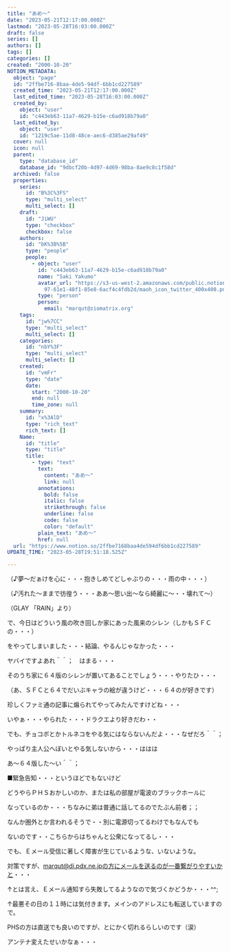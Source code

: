 ```yaml
---
title: "あめ～"
date: "2023-05-21T12:17:00.000Z"
lastmod: "2023-05-28T16:03:00.000Z"
draft: false
series: []
authors: []
tags: []
categories: []
created: "2000-10-20"
NOTION_METADATA:
  object: "page"
  id: "2ffbe716-8baa-4de5-94df-6bb1cd227589"
  created_time: "2023-05-21T12:17:00.000Z"
  last_edited_time: "2023-05-28T16:03:00.000Z"
  created_by:
    object: "user"
    id: "c443eb63-11a7-4629-b15e-c6ad918b79a0"
  last_edited_by:
    object: "user"
    id: "1219c5ae-11d8-48ce-aec6-d385ae29af49"
  cover: null
  icon: null
  parent:
    type: "database_id"
    database_id: "9dbcf20b-4d97-4d69-98ba-8ae9c8c1f58d"
  archived: false
  properties:
    series:
      id: "B%3C%3FS"
      type: "multi_select"
      multi_select: []
    draft:
      id: "JiWU"
      type: "checkbox"
      checkbox: false
    authors:
      id: "bK%3B%5B"
      type: "people"
      people:
        - object: "user"
          id: "c443eb63-11a7-4629-b15e-c6ad918b79a0"
          name: "Saki Yakumo"
          avatar_url: "https://s3-us-west-2.amazonaws.com/public.notion-static.com/3ad1c4\
            97-61e1-48f1-85e8-6acf4c4fdb2d/maoh_icon_twitter_400x400.png"
          type: "person"
          person:
            email: "marqut@ziomatrix.org"
    tags:
      id: "jw%7CC"
      type: "multi_select"
      multi_select: []
    categories:
      id: "nbY%3F"
      type: "multi_select"
      multi_select: []
    created:
      id: "vmFr"
      type: "date"
      date:
        start: "2000-10-20"
        end: null
        time_zone: null
    summary:
      id: "x%3AlD"
      type: "rich_text"
      rich_text: []
    Name:
      id: "title"
      type: "title"
      title:
        - type: "text"
          text:
            content: "あめ～"
            link: null
          annotations:
            bold: false
            italic: false
            strikethrough: false
            underline: false
            code: false
            color: "default"
          plain_text: "あめ～"
          href: null
  url: "https://www.notion.so/2ffbe7168baa4de594df6bb1cd227589"
UPDATE_TIME: "2023-05-28T19:51:18.525Z"

---
```

<link rel="stylesheet" href="https://cdn.jsdelivr.net/npm/katex@0.16.2/dist/katex.min.css" integrity="sha384-bYdxxUwYipFNohQlHt0bjN/LCpueqWz13HufFEV1SUatKs1cm4L6fFgCi1jT643X" crossorigin="anonymous">


（♪夢～だぁけを心に・・・抱きしめてどしゃぶりの・・・雨の中・・・）


（♪汚れた～ままで彷徨う・・・ああ～思い出～なら綺麗に～・・壊れて～）


（GLAY 「RAIN」より）


で、今日はどういう風の吹き回しか家にあった風来のシレン（しかもＳＦＣの・・・）


をやってしまいました・・・結論、やるんじゃなかった・・・


ヤバイですよあれ＾＾；　はまる・・・


そのうち家に６４版のシレンが置いてあることでしょう・・・やりたひ・・・


（あ、ＳＦＣと６４でだいぶキャラの絵が違うけど・・・６４のが好きです）


珍しくファミ通の記事に煽られてやってみたんですけどね・・・


いやぁ・・・やられた・・・ドラクエより好きだわ・・


でも、チョコボとかトルネコをやる気にはならないんだよ・・・なぜだろ＾＾；


やっぱり主人公へぼいとやる気しないから・・・ははは


あ～６４版した～い＾＾；


■緊急告知・・・というほどでもないけど


どうやらＰＨＳおかしいのか、または私の部屋が電波のブラックホールに


なっているのか・・・ちなみに弟は普通に話してるのでたぶん前者；；


なんか圏外とか言われるそうで・・別に電源切ってるわけでもなんでも


ないのです・・こちらからはちゃんと公衆になってるし・・・


でも、Ｅメール受信に著しく障害が生じているような、いないような。


対策ですが、marqut@di.pdx.ne.jpの方にメールを送るのが一番繋がりやすいかと・・・


↑とは言え、Ｅメール通知すら失敗してるようなので気づくかどうか・・・^^;


↑最悪その日の１１時には気付きます。メインのアドレスにも転送していますので。


PHSの方は直送でも良いのですが、とにかく切れるらしいのです（涙）


アンテナ変えたせいかなぁ・・・

